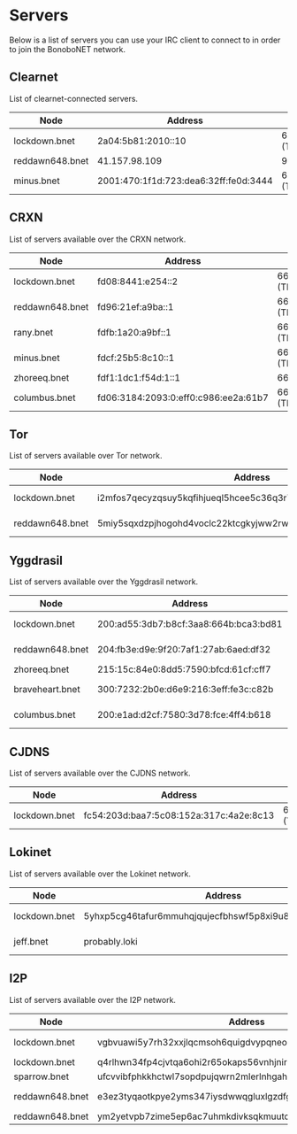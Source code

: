 Servers
=======

Below is a list of servers you can use your IRC client to connect to in order to join the BonoboNET network.

## Clearnet

List of clearnet-connected servers.

| Node      |  Address    | Port     |
|-----------|-------------|----------|
| lockdown.bnet | 2a04:5b81:2010::10 | 6667/6697 (TLS) |
| reddawn648.bnet | 41.157.98.109 | 9006 |
| minus.bnet | 2001:470:1f1d:723:dea6:32ff:fe0d:3444 | 6667/6697 (TLS) |

## CRXN

List of servers available over the CRXN network.

| Node      |  Address    | Port     |
|-----------|-------------|----------|
| lockdown.bnet | fd08:8441:e254::2 | 6667/6697 (TLS) |
| reddawn648.bnet | fd96:21ef:a9ba::1 | 6667/6697 (TLS) |
| rany.bnet | fdfb:1a20:a9bf::1 | 6660/6697 (TLS) |
| minus.bnet | fdcf:25b5:8c10::1 | 6667/6697 (TLS) |
| zhoreeq.bnet | fdf1:1dc1:f54d:1::1 | 6667 |
| columbus.bnet | fd06:3184:2093:0:eff0:c986:ee2a:61b7 | 6667/6697 (TLS) |

## Tor

List of servers available over Tor network.

| Node      |  Address    | Port     |
|-----------|-------------|----------|
| lockdown.bnet | i2mfos7qecyzqsuy5kqfihjueql5hcee5c36q3r7an726k6a5gm5hgad.onion | 6667/6697 (TLS) |
| reddawn648.bnet | 5miy5sqxdzpjhogohd4voclc22ktcgkyjww2rwgs6j7ygsa7tdai7cqd.onion | 6667/6697 (TLS) |

## Yggdrasil

List of servers available over the Yggdrasil network.

| Node      |  Address    | Port     |
|-----------|-------------|----------|
| lockdown.bnet | 200:ad55:3db7:b8cf:3aa8:664b:bca3:bd81 | 6667/6697 (TLS) |
| reddawn648.bnet | 204:fb3e:d9e:9f20:7af1:27ab:6aed:df32 | 6667/6697 (TLS) |
| zhoreeq.bnet | 215:15c:84e0:8dd5:7590:bfcd:61cf:cff7 | 6667 |
| braveheart.bnet | 300:7232:2b0e:d6e9:216:3eff:fe3c:c82b | 6667/6697 (TLS) |
| columbus.bnet | 200:e1ad:d2cf:7580:3d78:fce:4ff4:b618 | 6667/6697 (TLS) |

## CJDNS

List of servers available over the CJDNS network.

| Node      |  Address    | Port     |
|-----------|-------------|----------|
| lockdown.bnet | fc54:203d:baa7:5c08:152a:317c:4a2e:8c13 | 6667/6697 (TLS) |

## Lokinet

List of servers available over the Lokinet network.

| Node      |  Address    | Port     |
|-----------|-------------|----------|
| lockdown.bnet | 5yhxp5cg46tafur6mmuhqjqujecfbhswf5p8xi9u8917q6mdfciy.loki | 6667/6697 (TLS) |
| jeff.bnet | probably.loki | 6667/6697 (TLS) |

## I2P

List of servers available over the I2P network.

| Node      |  Address    | Type     |
|-----------|-------------|----------|
| lockdown.bnet | vgbvuawi5y7rh32xxjlqcmsoh6quigdvypqneoidiy7y7x7r2umq.b32.i2p | No SSL/TLS |
| lockdown.bnet | q4rlhwn34fp4cjvtqa6ohi2r65okaps56vnhjnirudpjpeeqsoga.b32.i2p | SSL/TLS |
| sparrow.bnet | ufcvvibfphkkhctwl7sopdpujqwrn2mlerlnhgah63e2mkb45wkq.b32.i2p | SSL/TLS |
| reddawn648.bnet | e3ez3tyqaotkpye2yms347iysdwwqgluxlgzdfg3cqfh4uyv3lba.b32.i2p | No SSL/TLS |
| reddawn648.bnet | ym2yetvpb7zime5ep6ac7uhmkdivksqkmuutdwtbolku2j5ckcyq.b32.i2p | SSL/TLS |
